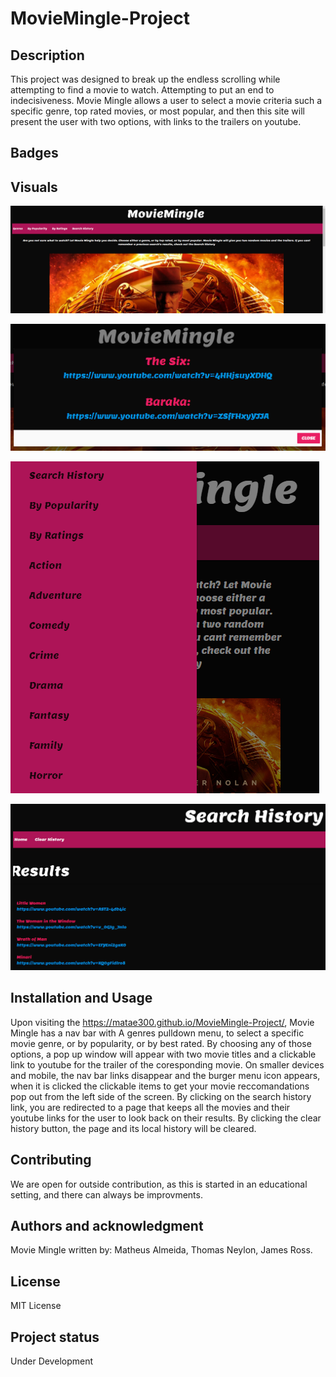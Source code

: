 # MovieMingle-Project

## Description
This project was designed to break up the endless scrolling while attempting to find a movie to watch. Attempting to put an end to indecisiveness. Movie Mingle allows a user to select a movie criteria such a specific genre, top rated movies, or most popular, and then this site will present the user with two options, with links to the trailers on youtube.

## Badges

## Visuals
![Screenshot of Home Page](Images/home.PNG)
   
![Screenshots of modal](Images/modal.PNG)

![Screenshot of Mobile](Images/mobile.PNG)

![Screenshot of Search History](Images/searchHistory.PNG)

## Installation and Usage
Upon visiting the https://matae300.github.io/MovieMingle-Project/, Movie Mingle has a nav bar with A genres pulldown menu, to select a specific movie genre, or by popularity, or by best rated. By choosing any of those options,  a pop up window will appear with two movie titles and a clickable link to youtube for the trailer of the coresponding movie. On smaller devices and mobile, the nav bar links disappear and the burger menu icon appears, when it is clicked the clickable items to get your movie reccomandations pop out from the left side of the screen. By clicking on the search history link, you are redirected to a page that keeps all the movies and their youtube links for the user to look back on their results. By clicking the clear history button, the page and its local history will be cleared.


## Contributing
We are open for outside contribution, as this is started in an educational setting, and there can always be improvments.

## Authors and acknowledgment
Movie Mingle written by:
Matheus Almeida,
Thomas Neylon,
James Ross.

## License
MIT License

## Project status
Under Development
